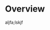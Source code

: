 # Overview

<div class="projects-container" id="overview-grid">
</div>

<div class="viewmore-container" id="viewmore">
    aljfa;lskjf
</div>
